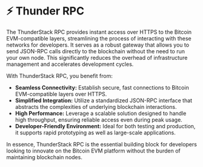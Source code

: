 # ⚡  Thunder RPC

The ThunderStack RPC provides instant access over HTTPS to the Bitcoin EVM-compatible layers, streamlining the process of interacting with these networks for developers. It serves as a robust gateway that allows you to send JSON-RPC calls directly to the blockchain without the need to run your own node. This significantly reduces the overhead of infrastructure management and accelerates development cycles.

With ThunderStack RPC, you benefit from:

* **Seamless Connectivity:** Establish secure, fast connections to Bitcoin EVM-compatible layers over HTTPS.
* **Simplified Integration:** Utilize a standardized JSON-RPC interface that abstracts the complexities of underlying blockchain interactions.
* **High Performance:** Leverage a scalable solution designed to handle high throughput, ensuring reliable access even during peak usage.
* **Developer-Friendly Environment:** Ideal for both testing and production, it supports rapid prototyping as well as large-scale applications.

In essence, ThunderStack RPC is the essential building block for developers looking to innovate on the Bitcoin EVM platform without the burden of maintaining blockchain nodes.
